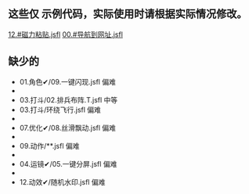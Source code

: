## 这些仅 示例代码，实际使用时请根据实际情况修改。

[12.#磁力粘贴.jsfl](lib/00.%E5%BF%AB%E6%8D%B7%E2%9C%94/12.%23%E7%A3%81%E5%8A%9B%E7%B2%98%E8%B4%B4.jsfl)
[00.#导航到网址.jsfl](lib/10.%E5%AF%BC%E8%88%AA%E2%9C%94/00.%23%E5%AF%BC%E8%88%AA%E5%88%B0%E7%BD%91%E5%9D%80.jsfl)

## 缺少的

* 01.角色✔/09.一键闪现.jsfl 偏难
*
* 03.打斗/02.排兵布阵.T.jsfl 中等
* 03.打斗/环绕飞行.jsfl 偏难
*
* 07.优化✔/08.丝滑飘动.jsfl 偏难
*
* 09.动作/**.jsfl 偏难
*
* 04.运镜✔/05.一键分屏.jsfl 偏难
*
* 12.动效✔/随机水印.jsfl 偏难
  


[//]: # (* 03.打斗/10.扩散虚影.jsfl 中等  0720)

[//]: # (* 03.打斗/13.一键翻滚.jsfl 中等  0720)

[//]: # (* 03.打斗/07.万剑归宗.jsfl 中等 0720)

[//]: # (* 01.角色✔/13.一键打光/13.一键打光_old.jsfl 中等    没有必要)

[//]: # (* 11.高级✔/12.批量预览图.jsfl 中等    0718 )

[//]: # (* 06.图层✔/10.一键羽化.jsfl    中等   0717)

[//]: # (* 12.动效✔/**.jsfl   下载素材网的动效素材,不再实现.)

[//]: # (* 13.元件/**.jsfl    4)

[//]: # (* 02.头部/12.分离万能头.jsfl    中等)

[//]: # (* 02.头部/13.后发跟随.jsfl    中等)
